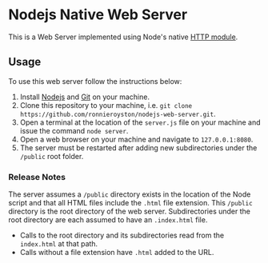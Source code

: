 # Nodejs Native Web Server

This is a Web Server implemented using Node's native [HTTP module](https://nodejs.org/api/http.html).

## Usage

To use this web server follow the instructions below:

1. Install [Nodejs](https://nodejs.org/en) and [Git](https://git-scm.com/) on your machine.
2. Clone this repository to your machine, i.e. `git clone https://github.com/ronnieroyston/nodejs-web-server.git`.
2. Open a terminal at the location of the `server.js` file on your machine and issue the command `node server`.
4. Open a web browser on your machine and navigate to `127.0.0.1:8080`.
5. The server must be restarted after adding new subdirectories under the `/public` root folder.

### Release Notes

The server assumes a `/public` directory exists in the location of the Node script and that all HTML files include the `.html` file extension. This `/public` directory is the root directory of the web server. Subdirectories under the root directory are each assumed to have an `.index.html` file.

 - Calls to the root directory and its subdirectories read from the `index.html` at that path.
 - Calls without a file extension have `.html` added to the URL.

